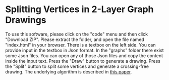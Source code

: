 # Splitting Vertices in 2-Layer Graph Drawings

To use this software, please click on the "code" menu and then click "Download ZIP". Please extract the folder, and open the file named "index.html" in your browser. There is a textbox on the left side. You can provide input in the textbox in Json format. In the "graphs" folder there exist some Json files. You can open any of those Json files and copy the content inside the input text. Press the "Draw" button to generate a drawing. Press the "Split" button to split some vertices and generate a crossing-free drawing. The underlying algorithm is described in [this paper](https://arxiv.org/pdf/2301.10872.pdf).

